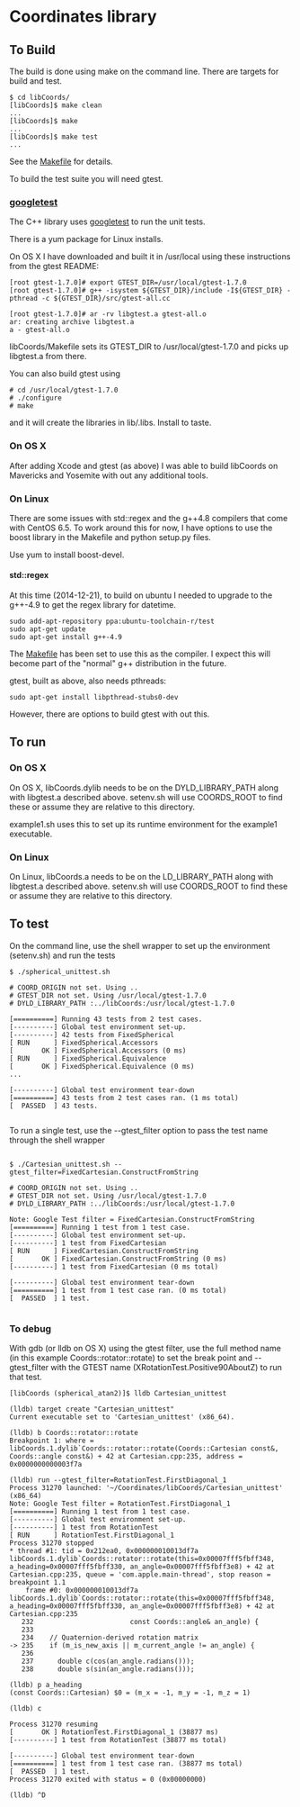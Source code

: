 # Coordinates library

## To Build

The build is done using make on the command line. There are targets for
build and test.

```
$ cd libCoords/
[libCoords]$ make clean
...
[libCoords]$ make
...
[libCoords]$ make test
...
```

See the [Makefile](Makefile) for details.

To build the test suite you will need gtest.

### [googletest](https://code.google.com/p/googletest/)

The C++ library uses [googletest](https://code.google.com/p/googletest/) to
run the unit tests.

There is a yum package for Linux installs.

On OS X I have downloaded and built it in /usr/local using
these instructions from the gtest README:

```
[root gtest-1.7.0]# export GTEST_DIR=/usr/local/gtest-1.7.0
[root gtest-1.7.0]# g++ -isystem ${GTEST_DIR}/include -I${GTEST_DIR} -pthread -c ${GTEST_DIR}/src/gtest-all.cc

[root gtest-1.7.0]# ar -rv libgtest.a gtest-all.o
ar: creating archive libgtest.a
a - gtest-all.o
```

libCoords/Makefile sets its GTEST_DIR to /usr/local/gtest-1.7.0 and picks
up libgtest.a from there.

You can also build gtest using

```
# cd /usr/local/gtest-1.7.0
# ./configure
# make
```

and it will create the libraries in lib/.libs. Install to taste.


### On OS X

After adding Xcode and gtest (as above) I was able to build libCoords
on Mavericks and Yosemite with out any additional tools.

### On Linux

There are some issues with std::regex and the g++4.8 compilers that
come with CentOS 6.5. To work around this for now, I have options
to use the boost library in the Makefile and python setup.py files.

Use yum to install boost-devel.


#### std::regex

At this time (2014-12-21), to build on ubuntu I needed to upgrade to
the g++-4.9 to get the regex library for datetime.

```
sudo add-apt-repository ppa:ubuntu-toolchain-r/test
sudo apt-get update
sudo apt-get install g++-4.9
```

The [Makefile](Makefile) has been set to use this as the compiler.  I
expect this will become part of the "normal" g++ distribution in the
future.

gtest, built as above, also needs pthreads:

```
sudo apt-get install libpthread-stubs0-dev
```

However, there are options to build gtest with out this.

## To run

### On OS X

On OS X, libCoords.dylib needs to be on the DYLD_LIBRARY_PATH along
with libgtest.a described above. setenv.sh will use COORDS_ROOT to
find these or assume they are relative to this directory.

example1.sh uses this to set up its runtime environment for the
example1 executable.

### On Linux

On Linux, libCoords.a needs to be on the LD_LIBRARY_PATH along
with libgtest.a described above. setenv.sh will use COORDS_ROOT to
find these or assume they are relative to this directory.


## To test

On the command line, use the shell wrapper to set up the environment
(setenv.sh) and run the tests

```
$ ./spherical_unittest.sh

# COORD_ORIGIN not set. Using ..
# GTEST_DIR not set. Using /usr/local/gtest-1.7.0
# DYLD_LIBRARY_PATH :../libCoords:/usr/local/gtest-1.7.0

[==========] Running 43 tests from 2 test cases.
[----------] Global test environment set-up.
[----------] 42 tests from FixedSpherical
[ RUN      ] FixedSpherical.Accessors
[       OK ] FixedSpherical.Accessors (0 ms)
[ RUN      ] FixedSpherical.Equivalence
[       OK ] FixedSpherical.Equivalence (0 ms)
...

[----------] Global test environment tear-down
[==========] 43 tests from 2 test cases ran. (1 ms total)
[  PASSED  ] 43 tests.


```

To run a single test, use the --gtest_filter option to pass the test
name through the shell wrapper

```

$ ./Cartesian_unittest.sh --gtest_filter=FixedCartesian.ConstructFromString

# COORD_ORIGIN not set. Using ..
# GTEST_DIR not set. Using /usr/local/gtest-1.7.0
# DYLD_LIBRARY_PATH :../libCoords:/usr/local/gtest-1.7.0

Note: Google Test filter = FixedCartesian.ConstructFromString
[==========] Running 1 test from 1 test case.
[----------] Global test environment set-up.
[----------] 1 test from FixedCartesian
[ RUN      ] FixedCartesian.ConstructFromString
[       OK ] FixedCartesian.ConstructFromString (0 ms)
[----------] 1 test from FixedCartesian (0 ms total)

[----------] Global test environment tear-down
[==========] 1 test from 1 test case ran. (0 ms total)
[  PASSED  ] 1 test.


```

### To debug

With gdb (or lldb on OS X) using the gtest filter, use the
full method name (in this example Coords::rotator::rotate) to set
the break point and --gtest_filter with the GTEST name
(XRotationTest.Positive90AboutZ) to run that test.

```
[libCoords (spherical_atan2)]$ lldb Cartesian_unittest

(lldb) target create "Cartesian_unittest"
Current executable set to 'Cartesian_unittest' (x86_64).

(lldb) b Coords::rotator::rotate
Breakpoint 1: where = libCoords.1.dylib`Coords::rotator::rotate(Coords::Cartesian const&, Coords::angle const&) + 42 at Cartesian.cpp:235, address = 0x0000000000003f7a

(lldb) run --gtest_filter=RotationTest.FirstDiagonal_1
Process 31270 launched: '~/Coordinates/libCoords/Cartesian_unittest' (x86_64)
Note: Google Test filter = RotationTest.FirstDiagonal_1
[==========] Running 1 test from 1 test case.
[----------] Global test environment set-up.
[----------] 1 test from RotationTest
[ RUN      ] RotationTest.FirstDiagonal_1
Process 31270 stopped
* thread #1: tid = 0x212ea0, 0x000000010013df7a libCoords.1.dylib`Coords::rotator::rotate(this=0x00007fff5fbff348, a_heading=0x00007fff5fbff330, an_angle=0x00007fff5fbff3e8) + 42 at Cartesian.cpp:235, queue = 'com.apple.main-thread', stop reason = breakpoint 1.1
	frame #0: 0x000000010013df7a libCoords.1.dylib`Coords::rotator::rotate(this=0x00007fff5fbff348, a_heading=0x00007fff5fbff330, an_angle=0x00007fff5fbff3e8) + 42 at Cartesian.cpp:235
   232						  const Coords::angle& an_angle) {
   233
   234	  // Quaternion-derived rotation matrix
-> 235	  if (m_is_new_axis || m_current_angle != an_angle) {
   236
   237		double c(cos(an_angle.radians()));
   238		double s(sin(an_angle.radians()));

(lldb) p a_heading
(const Coords::Cartesian) $0 = (m_x = -1, m_y = -1, m_z = 1)

(lldb) c

Process 31270 resuming
[       OK ] RotationTest.FirstDiagonal_1 (38877 ms)
[----------] 1 test from RotationTest (38877 ms total)

[----------] Global test environment tear-down
[==========] 1 test from 1 test case ran. (38877 ms total)
[  PASSED  ] 1 test.
Process 31270 exited with status = 0 (0x00000000)

(lldb) ^D

```
